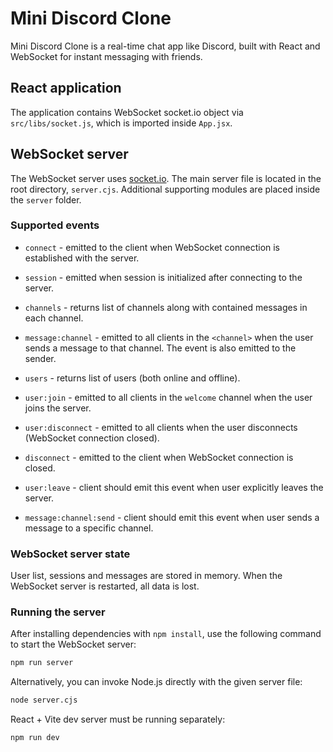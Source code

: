 # Mini Discord Clone

Mini Discord Clone is a real-time chat app like Discord, built with React and WebSocket for instant messaging with friends.

## React application

The application contains WebSocket socket.io object via `src/libs/socket.js`, which is imported inside `App.jsx`.

## WebSocket server

The WebSocket server uses [socket.io](https://socket.io). The main server file is located in the root directory, `server.cjs`. Additional supporting modules are placed inside the `server` folder.

### Supported events

- `connect` - emitted to the client when WebSocket connection is established with the server.
- `session` - emitted when session is initialized after connecting to the server.
- `channels` - returns list of channels along with contained messages in each channel.
- `message:channel` - emitted to all clients in the `<channel>` when the user sends a message to that channel. The event is also emitted to the sender.
- `users` - returns list of users (both online and offline).
- `user:join` - emitted to all clients in the `welcome` channel when the user joins the server.
- `user:disconnect` - emitted to all clients when the user disconnects (WebSocket connection closed).
- `disconnect` - emitted to the client when WebSocket connection is closed.

- `user:leave` - client should emit this event when user explicitly leaves the server.
- `message:channel:send` - client should emit this event when user sends a message to a specific channel.

### WebSocket server state

User list, sessions and messages are stored in memory. When the WebSocket server is restarted, all data is lost.

### Running the server

After installing dependencies with `npm install`, use the following command to start the WebSocket server:

```sh
npm run server
```

Alternatively, you can invoke Node.js directly with the given server file:

```sh
node server.cjs
```

React + Vite dev server must be running separately:

```sh
npm run dev
```
